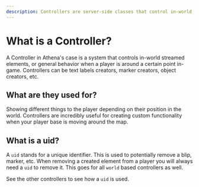 ```yaml
---
description: Controllers are server-side classes that control in-world elements.
---
```


# What is a Controller?

A Controller in Athena's case is a system that controls in-world streamed elements, or general behavior when a player is around a certain point in-game. Controllers can be text labels creators, marker creators, object creators, etc.

## What are they used for?

Showing different things to the player depending on their position in the world. Controllers are incredibly useful for creating custom functionality when your player base is moving around the map.

## What is a uid?

A `uid` stands for a unique identifier. This is used to potentially remove a blip, marker, etc. When removing a created element from a player you will always need a `uid` to remove it. This goes for all `world` based controllers as well.

See the other controllers to see how a `uid` is used.